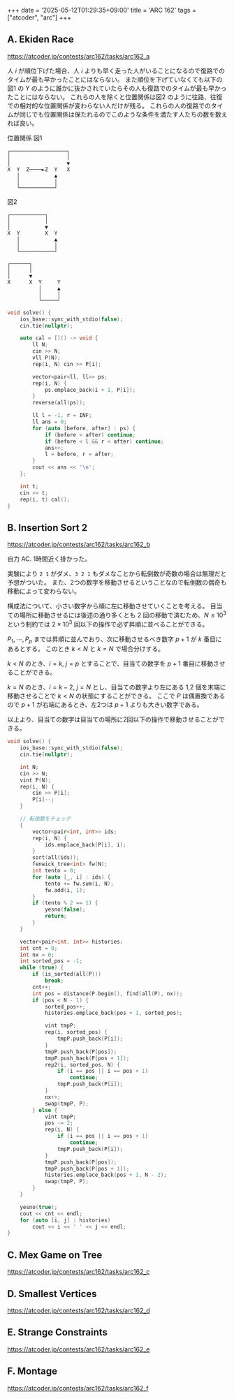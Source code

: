 +++
date = '2025-05-12T01:29:35+09:00'
title = 'ARC 162'
tags = ["atcoder", "arc"]
+++

## A. Ekiden Race

<https://atcoder.jp/contests/arc162/tasks/arc162_a>

人 $i$ が順位下げた場合、人 $i$ よりも早く走った人がいることになるので復路でのタイムが最も早かったことにはならない。
また順位を下げていなくても以下の図1 の Y のように誰かに抜かされていたらその人も復路でのタイムが最も早かったことにはならない。
これらの人を除くと位置関係は図2 のように往路、往復での相対的な位置関係が変わらない人だけが残る。
これらの人の復路でのタイムが同じでも位置関係は保たれるのでこのような条件を満たす人たちの数を数えれば良い。

位置関係
図1

```text
┌──────────────────┐
│                  │
│                  ▼
X  Y  Z────►Z  Y   X
   │           ▲
   │           │
   └───────────┘
```

図2

```text
┌───────────┐
│           │
│           ▼
X  Y        X  Y
   │           ▲
   │           │
   └───────────┘

┌──────┐
│      │
│      ▼
X      X  Y     Y
          │     ▲
          │     │
          └─────┘
```

```cpp
void solve() {
    ios_base::sync_with_stdio(false);
    cin.tie(nullptr);

    auto cal = []() -> void {
        ll N;
        cin >> N;
        vll P(N);
        rep(i, N) cin >> P[i];

        vector<pair<ll, ll>> ps;
        rep(i, N) {
            ps.emplace_back(i + 1, P[i]);
        }
        reverse(all(ps));

        ll l = -1, r = INF;
        ll ans = 0;
        for (auto [before, after] : ps) {
            if (before < after) continue;
            if (before < l && r < after) continue;
            ans++;
            l = before, r = after;
        }
        cout << ans << '\n';
    };

    int t;
    cin >> t;
    rep(i, t) cal();
}
```

## B. Insertion Sort 2

<https://atcoder.jp/contests/arc162/tasks/arc162_b>

自力 AC. 1時間近く掛かった。

実験により `2 1` がダメ、`3 2 1` もダメなことから転倒数が奇数の場合は無理だと予想がついた。
また、2つの数字を移動させるということなので転倒数の偶奇も移動によって変わらない。

構成法について、小さい数字から順に左に移動させていくことを考える。
目当ての場所に移動させるには後述の通り多くとも 2 回の移動で済むため、$N \leq 10^3$ という制約では $2 \times 10^3$ 回以下の操作で必ず昇順に並べることができる。

$P_1, \cdots, P_p$ までは昇順に並んでおり、次に移動させるべき数字 $p+1$ が $k$ 番目にあるとする。
このとき $k < N$ と $k = N$ で場合分けする。

$k < N$ のとき、$i = k$, $j = p$ とすることで、目当ての数字を $p+1$ 番目に移動させることができる。

$k = N$ のとき、$i = k-2$, $j = N$ とし、目当ての数字より左にある 1,2 個を末端に移動させることで $k < N$ の状態にすることができる。
ここで $P$ は偶置換であるので $p+1$ が右端にあるとき、左2つは $p+1$ よりも大きい数字である。

以上より、目当ての数字は目当ての場所に2回以下の操作で移動させることができる。

```cpp
void solve() {
    ios_base::sync_with_stdio(false);
    cin.tie(nullptr);

    int N;
    cin >> N;
    vint P(N);
    rep(i, N) {
        cin >> P[i];
        P[i]--;
    }

    // 転倒数をチェック
    {
        vector<pair<int, int>> ids;
        rep(i, N) {
            ids.emplace_back(P[i], i);
        }
        sort(all(ids));
        fenwick_tree<int> fw(N);
        int tento = 0;
        for (auto [_, i] : ids) {
            tento += fw.sum(i, N);
            fw.add(i, 1);
        }
        if (tento % 2 == 1) {
            yesno(false);
            return;
        }
    }

    vector<pair<int, int>> histories;
    int cnt = 0;
    int nx = 0;
    int sorted_pos = -1;
    while (true) {
        if (is_sorted(all(P)))
            break;
        cnt++;
        int pos = distance(P.begin(), find(all(P), nx));
        if (pos < N - 1) {
            sorted_pos++;
            histories.emplace_back(pos + 1, sorted_pos);

            vint tmpP;
            rep(i, sorted_pos) {
                tmpP.push_back(P[i]);
            }
            tmpP.push_back(P[pos]);
            tmpP.push_back(P[pos + 1]);
            rep2(i, sorted_pos, N) {
                if (i == pos || i == pos + 1)
                    continue;
                tmpP.push_back(P[i]);
            }
            nx++;
            swap(tmpP, P);
        } else {
            vint tmpP;
            pos -= 2;
            rep(i, N) {
                if (i == pos || i == pos + 1)
                    continue;
                tmpP.push_back(P[i]);
            }
            tmpP.push_back(P[pos]);
            tmpP.push_back(P[pos + 1]);
            histories.emplace_back(pos + 1, N - 2);
            swap(tmpP, P);
        }
    }

    yesno(true);
    cout << cnt << endl;
    for (auto [i, j] : histories)
        cout << i << ' ' << j << endl;
}
```

## C. Mex Game on Tree

<https://atcoder.jp/contests/arc162/tasks/arc162_c>

## D. Smallest Vertices

<https://atcoder.jp/contests/arc162/tasks/arc162_d>

## E. Strange Constraints

<https://atcoder.jp/contests/arc162/tasks/arc162_e>

## F. Montage

<https://atcoder.jp/contests/arc162/tasks/arc162_f>
